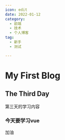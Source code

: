 ```yaml
---
icon: edit
date: 2022-01-12
category:
  - 前端
  - 技术
  - 个人博客
tag:
  - 新手
  - 测试

---
```


# My First Blog

## The Third Day

第三天的学习内容

### 今天要学习vue

加油
